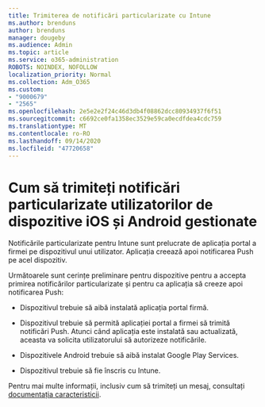 ```yaml
---
title: Trimiterea de notificări particularizate cu Intune
ms.author: brenduns
author: brenduns
manager: dougeby
ms.audience: Admin
ms.topic: article
ms.service: o365-administration
ROBOTS: NOINDEX, NOFOLLOW
localization_priority: Normal
ms.collection: Adm_O365
ms.custom:
- "9000679"
- "2565"
ms.openlocfilehash: 2e5e2e2f24c46d3db4f08862dcc80934937f6f51
ms.sourcegitcommit: c6692ce0fa1358ec3529e59ca0ecdfdea4cdc759
ms.translationtype: MT
ms.contentlocale: ro-RO
ms.lasthandoff: 09/14/2020
ms.locfileid: "47720658"
---
```

# <a name="how-to-send-custom-notifications-to-the-users-of-managed-ios-and-android-devices"></a>Cum să trimiteți notificări particularizate utilizatorilor de dispozitive iOS și Android gestionate

Notificările particularizate pentru Intune sunt prelucrate de aplicația portal a firmei pe dispozitivul unui utilizator. Aplicația creează apoi notificarea Push pe acel dispozitiv.

Următoarele sunt cerințe preliminare pentru dispozitive pentru a accepta primirea notificărilor particularizate și pentru ca aplicația să creeze apoi notificarea Push:

- Dispozitivul trebuie să aibă instalată aplicația portal firmă.  

- Dispozitivul trebuie să permită aplicației portal a firmei să trimită notificări Push. Atunci când aplicația este instalată sau actualizată, aceasta va solicita utilizatorului să autorizeze notificările.

- Dispozitivele Android trebuie să aibă instalat Google Play Services.

- Dispozitivul trebuie să fie înscris cu Intune.

Pentru mai multe informații, inclusiv cum să trimiteți un mesaj, consultați [documentația caracteristicii](https://docs.microsoft.com/intune/custom-notifications).
